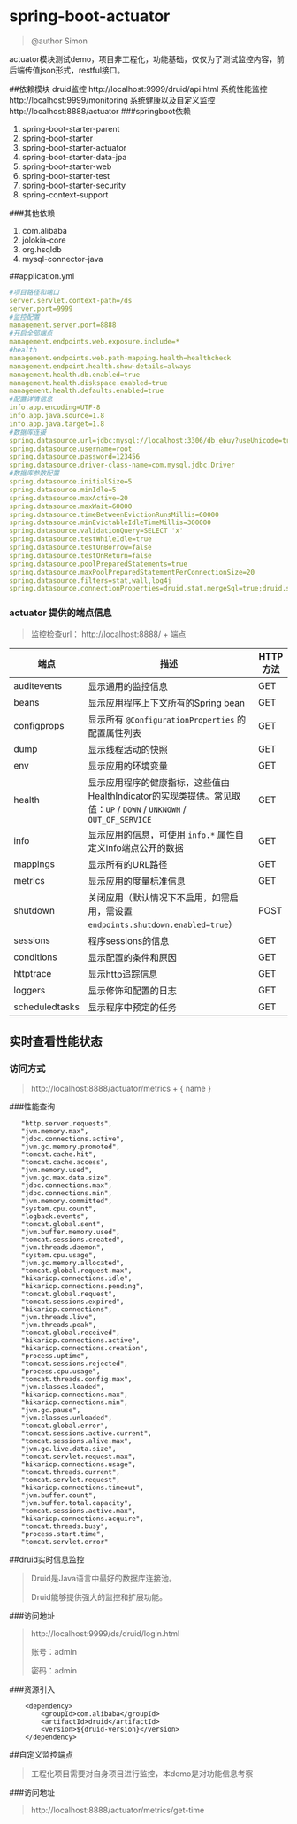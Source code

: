 # spring-boot-actuator

>@author Simon

​	actuator模块测试demo，项目非工程化，功能基础，仅仅为了测试监控内容，前后端传值json形式，restful接口。

##依赖模块 
druid监控 http://localhost:9999/druid/api.html
系统性能监控 http://localhost:9999/monitoring
系统健康以及自定义监控 http://localhost:8888/actuator
###springboot依赖

1. spring-boot-starter-parent
2. spring-boot-starter
3. spring-boot-starter-actuator
4. spring-boot-starter-data-jpa
5. spring-boot-starter-web
6. spring-boot-starter-test
7. spring-boot-starter-security
8. spring-context-support

###其他依赖

1. com.alibaba
2. jolokia-core
3. org.hsqldb
4. mysql-connector-java

##application.yml

```yml
#项目路径和端口
server.servlet.context-path=/ds
server.port=9999
#监控配置
management.server.port=8888
#开启全部端点
management.endpoints.web.exposure.include=*
#health
management.endpoints.web.path-mapping.health=healthcheck
management.endpoint.health.show-details=always
management.health.db.enabled=true
management.health.diskspace.enabled=true
management.health.defaults.enabled=true
#配置详情信息
info.app.encoding=UTF-8
info.app.java.source=1.8
info.app.java.target=1.8
#数据库连接
spring.datasource.url=jdbc:mysql://localhost:3306/db_ebuy?useUnicode=true&characterEncoding=utf8
spring.datasource.username=root
spring.datasource.password=123456
spring.datasource.driver-class-name=com.mysql.jdbc.Driver
#数据库参数配置
spring.datasource.initialSize=5  
spring.datasource.minIdle=5  
spring.datasource.maxActive=20  
spring.datasource.maxWait=60000  
spring.datasource.timeBetweenEvictionRunsMillis=60000  
spring.datasource.minEvictableIdleTimeMillis=300000  
spring.datasource.validationQuery=SELECT 'x'  
spring.datasource.testWhileIdle=true  
spring.datasource.testOnBorrow=false  
spring.datasource.testOnReturn=false  
spring.datasource.poolPreparedStatements=true  
spring.datasource.maxPoolPreparedStatementPerConnectionSize=20  
spring.datasource.filters=stat,wall,log4j  
spring.datasource.connectionProperties=druid.stat.mergeSql=true;druid.stat.slowSqlMillis=5000  
```

### actuator 提供的端点信息

> 监控检查url：  http://localhost:8888/ + 端点


| 端点           | 描述                                                         | HTTP 方法 |
| -------------- | ------------------------------------------------------------ | --------- |
| auditevents    | 显示通用的监控信息                                           | GET       |
| beans          | 显示应用程序上下文所有的Spring bean                          | GET       |
| configprops    | 显示所有 `@ConfigurationProperties` 的配置属性列表           | GET       |
| dump           | 显示线程活动的快照                                           | GET       |
| env            | 显示应用的环境变量                                           | GET       |
| health         | 显示应用程序的健康指标，这些值由HealthIndicator的实现类提供。常见取值：`UP` / `DOWN` / `UNKNOWN` / `OUT_OF_SERVICE` | GET       |
| info           | 显示应用的信息，可使用 `info.*` 属性自定义info端点公开的数据 | GET       |
| mappings       | 显示所有的URL路径                                            | GET       |
| metrics        | 显示应用的度量标准信息                                       | GET       |
| shutdown       | 关闭应用（默认情况下不启用，如需启用，需设置`endpoints.shutdown.enabled=true`） | POST      |
| sessions       | 程序sessions的信息                                           | GET       |
| conditions     | 显示配置的条件和原因                                         | GET       |
| httptrace      | 显示http追踪信息                                             | GET       |
| loggers        | 显示修饰和配置的日志                                         | GET       |
| scheduledtasks | 显示程序中预定的任务                                         | GET       |

## 实时查看性能状态

### 访问方式

> http://localhost:8888/actuator/metrics + { name }

###性能查询

```
   "http.server.requests",
   "jvm.memory.max",
   "jdbc.connections.active",
   "jvm.gc.memory.promoted",
   "tomcat.cache.hit",
   "tomcat.cache.access",
   "jvm.memory.used",
   "jvm.gc.max.data.size",
   "jdbc.connections.max",
   "jdbc.connections.min",
   "jvm.memory.committed",
   "system.cpu.count",
   "logback.events",
   "tomcat.global.sent",
   "jvm.buffer.memory.used",
   "tomcat.sessions.created",
   "jvm.threads.daemon",
   "system.cpu.usage",
   "jvm.gc.memory.allocated",
   "tomcat.global.request.max",
   "hikaricp.connections.idle",
   "hikaricp.connections.pending",
   "tomcat.global.request",
   "tomcat.sessions.expired",
   "hikaricp.connections",
   "jvm.threads.live",
   "jvm.threads.peak",
   "tomcat.global.received",
   "hikaricp.connections.active",
   "hikaricp.connections.creation",
   "process.uptime",
   "tomcat.sessions.rejected",
   "process.cpu.usage",
   "tomcat.threads.config.max",
   "jvm.classes.loaded",
   "hikaricp.connections.max",
   "hikaricp.connections.min",
   "jvm.gc.pause",
   "jvm.classes.unloaded",
   "tomcat.global.error",
   "tomcat.sessions.active.current",
   "tomcat.sessions.alive.max",
   "jvm.gc.live.data.size",
   "tomcat.servlet.request.max",
   "hikaricp.connections.usage",
   "tomcat.threads.current",
   "tomcat.servlet.request",
   "hikaricp.connections.timeout",
   "jvm.buffer.count",
   "jvm.buffer.total.capacity",
   "tomcat.sessions.active.max",
   "hikaricp.connections.acquire",
   "tomcat.threads.busy",
   "process.start.time",
   "tomcat.servlet.error"
```

##druid实时信息监控

>Druid是Java语言中最好的数据库连接池。
>
>Druid能够提供强大的监控和扩展功能。 

###访问地址

> http://localhost:9999/ds/druid/login.html
>
> 账号：admin
>
> 密码：admin

###资源引入

```
	<dependency>
		<groupId>com.alibaba</groupId>
		<artifactId>druid</artifactId>
		<version>${druid-version}</version>
	</dependency>
```

##自定义监控端点

> 工程化项目需要对自身项目进行监控，本demo是对功能信息考察

###访问地址

> http://localhost:8888/actuator/metrics/get-time
